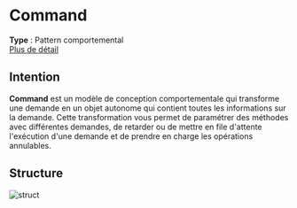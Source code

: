 # Command
**Type** : Pattern comportemental \
[Plus de détail](https://refactoring.guru/design-patterns/command)
## Intention
**Command** est un modèle de conception comportementale qui transforme une demande en un objet autonome qui contient toutes les informations sur la demande. Cette transformation vous permet de paramétrer des méthodes avec différentes demandes, de retarder ou de mettre en file d'attente l'exécution d'une demande et de prendre en charge les opérations annulables.

## Structure
![struct](https://refactoring.guru/images/patterns/diagrams/command/structure.png)

